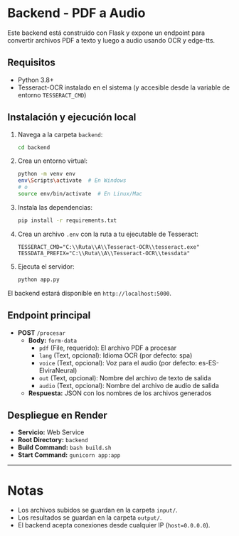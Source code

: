 # Backend - PDF a Audio

Este backend está construido con Flask y expone un endpoint para convertir archivos PDF a texto y luego a audio usando OCR y edge-tts.

## Requisitos
- Python 3.8+
- Tesseract-OCR instalado en el sistema (y accesible desde la variable de entorno `TESSERACT_CMD`)

## Instalación y ejecución local

1. Navega a la carpeta `backend`:
   ```sh
   cd backend
   ```
2. Crea un entorno virtual:
   ```sh
   python -m venv env
   env\Scripts\activate  # En Windows
   # o
   source env/bin/activate  # En Linux/Mac
   ```
3. Instala las dependencias:
   ```sh
   pip install -r requirements.txt
   ```
4. Crea un archivo `.env` con la ruta a tu ejecutable de Tesseract:
   ```env
   TESSERACT_CMD="C:\\Ruta\\A\\Tesseract-OCR\\tesseract.exe"
   TESSDATA_PREFIX="C:\\Ruta\\A\\Tesseract-OCR\\tessdata"
   ```
5. Ejecuta el servidor:
   ```sh
   python app.py
   ```

El backend estará disponible en `http://localhost:5000`.

## Endpoint principal

- **POST** `/procesar`
  - **Body:** `form-data`
    - `pdf` (File, requerido): El archivo PDF a procesar
    - `lang` (Text, opcional): Idioma OCR (por defecto: spa)
    - `voice` (Text, opcional): Voz para el audio (por defecto: es-ES-ElviraNeural)
    - `out` (Text, opcional): Nombre del archivo de texto de salida
    - `audio` (Text, opcional): Nombre del archivo de audio de salida
  - **Respuesta:** JSON con los nombres de los archivos generados

## Despliegue en Render

- **Servicio:** Web Service
- **Root Directory:** `backend`
- **Build Command:** `bash build.sh`
- **Start Command:** `gunicorn app:app`

---

# Notas
- Los archivos subidos se guardan en la carpeta `input/`.
- Los resultados se guardan en la carpeta `output/`.
- El backend acepta conexiones desde cualquier IP (`host=0.0.0.0`).
